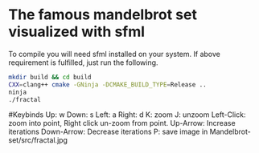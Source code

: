 # The famous mandelbrot set visualized with sfml
To compile you will need sfml installed on your system.
If above requirement is fulfilled, just run the following.
```bash
mkdir build && cd build
CXX=clang++ cmake -GNinja -DCMAKE_BUILD_TYPE=Release ..
ninja
./fractal
```

#Keybinds
Up: w
Down: s
Left: a
Right: d
K: zoom
J: unzoom
Left-Click: zoom into point, Right click un-zoom from point.
Up-Arrow: Increase iterations
Down-Arrow: Decrease iterations
P: save image in Mandelbrot-set/src/fractal.jpg
